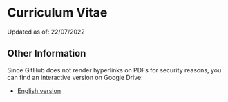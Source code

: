 # Curriculum Vitae

Updated as of: 22/07/2022

## Other Information

Since GitHub does not render hyperlinks on PDFs for security reasons, you can find an interactive version on Google Drive:

* [English version](https://drive.google.com/file/d/1IpP2KzYgqg5z5Tna4ps_Cepa_p1szcQl/view?usp=sharing) 
<!-- * Portuguese Version - WIP -->